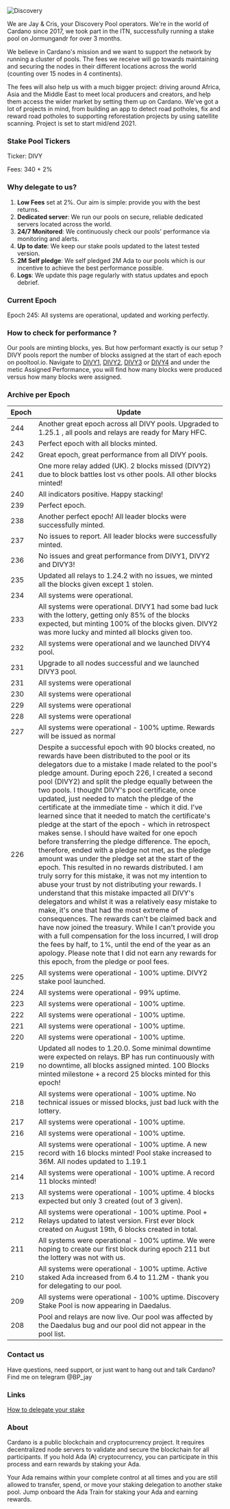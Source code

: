 
![Discovery](https://raw.githubusercontent.com/julienadatrain/ada-train/master/discovery.jpg "Discovery Pool")

We are Jay & Cris, your Discovery Pool operators. We're in the world of Cardano since 2017, we took part in the ITN, successfully running a stake pool on Jormungandr for over 3 months.

We believe in Cardano's mission and we want to support the network by running a cluster of pools. The fees we receive will go towards maintaining and securing the nodes in their different locations across the world (counting over 15 nodes in 4 continents).

The fees will also help us with a much bigger project: driving around Africa, Asia and the Middle East to meet local producers and creators, and help them access the wider market by setting them up on Cardano. We've got a lot of projects in mind, from building an app to detect road potholes, fix and reward road potholes to supporting reforestation projects by using satellite scanning. Project is set to start mid/end 2021.


### Stake Pool Tickers

Ticker: DIVY

Fees: 340 + 2%

### Why delegate to us?

 1. **Low Fees** set at 2%. Our aim is simple: provide you with the best returns.
 2. **Dedicated server**: We run our pools on secure, reliable dedicated servers located across the world.
 3. **24/7 Monitored**: We continuously check our pools' performance via monitoring and alerts.
 4. **Up to date**: We keep our stake pools updated to the latest tested version.
 5. **2M Self pledge**: We self pledged 2M Ada to our pools which is our incentive to achieve the best performance possible.
 6. **Logs**: We update this page regularly with status updates and epoch debrief.

### Current Epoch

Epoch 245: All systems are operational, updated and working perfectly.

### How to check for performance ?
Our pools are minting blocks, yes. But how performant exactly is our setup ? DIVY pools report the number of blocks assigned at the start of each epoch on pooltool.io. Navigate to [DIVY1](https://pooltool.io/pool/654d96593e499e70889eeae16a15ad8682f8349fd1b77726bbbf8a6d/epochs), [DIVY2](https://pooltool.io/pool/b42eae6ad659bd5e2187975a36816b712422bfd5b64ea32f52781096/delegators), [DIVY3](https://pooltool.io/pool/74e1795dc06165e4a1b55d8930c00379b029c2a145ff225255154129/epochs) or [DIVY4](https://pooltool.io/pool/614bb865b1902f54b540209b37ad404eef1db1589a5d9eafe7a6db71/epochs) and under the metic Assigned Performance, you will find how many blocks were produced versus how many blocks were assigned.


### Archive per Epoch

| Epoch  | Update  |
|---|---|
|  244 | Another great epoch across all DIVY pools. Upgraded to 1.25.1 , all pools and relays are ready for Mary HFC. |
|  243 | Perfect epoch with all blocks minted. |
|  242 | Great epoch, great performance from all DIVY pools. |
|  241 | One more relay added (UK). 2 blocks missed (DIVY2) due to block battles lost vs other pools. All other blocks minted! |
|  240 | All indicators positive. Happy stacking! |
|  239 | Perfect epoch. |
|  238 | Another perfect epoch! All leader blocks were successfully minted. |
|  237 | No issues to report. All leader blocks were successfully minted. |
|  236 | No issues and great performance from DIVY1, DIVY2 and DIVY3! |
|  235 | Updated all relays to 1.24.2 with no issues, we minted all the blocks given except 1 stolen. |
|  234 | All systems were operational. |
|  233 | All systems were operational. DIVY1 had some bad luck with the lottery, getting only 85% of the blocks expected, but minting 100% of the blocks given. DIVY2 was more lucky and minted all blocks given too. |
|  232 | All systems were operational and we launched DIVY4 pool. |
|  231 | Upgrade to all nodes successful and we launched DIVY3 pool. |
|  231 | All systems were operational |
|  230 | All systems were operational |
|  229 | All systems were operational |
|  228 | All systems were operational |
|  227 | All systems were operational - 100% uptime. Rewards will be issued as normal |
|  226 | Despite a successful epoch with 90 blocks created, no rewards have been distributed to the pool or its delegators due to a mistake I made related to the pool's pledge amount. During epoch 226, I created a second pool (DIVY2) and split the pledge equally between the two pools. I thought DIVY's pool certificate, once updated, just needed to match the pledge of the certificate at the immediate time - which it did. I've learned since that it needed to match the certificate's pledge at the start of the epoch - which in retrospect makes sense. I should have waited for one epoch before transferring the pledge difference. The epoch, therefore, ended with a pledge not met, as the pledge amount was under the pledge set at the start of the epoch. This resulted in no rewards distributed. I am truly sorry for this mistake, it was not my intention to abuse your trust by not distributing your rewards. I understand that this mistake impacted all DIVY's delegators and whilst it was a relatively easy mistake to make, it's one that had the most extreme of consequences. The rewards can't be claimed back and have now joined the treasury. While I can't provide you with a full compensation for the loss incurred, I will drop the fees by half, to 1%, until the end of the year as an apology. Please note that I did not earn any rewards for this epoch, from the pledge or pool fees.|
|  225 | All systems were operational - 100% uptime. DIVY2 stake pool launched. |
|  224 | All systems were operational - 99% uptime. |
|  223| All systems were operational - 100% uptime. |
|  222 | All systems were operational - 100% uptime. |
|  221 | All systems were operational - 100% uptime. |
|  220 | All systems were operational - 100% uptime. |
|  219 | Updated all nodes to 1.20.0. Some minimal downtime were expected on relays. BP has run continuously with no downtime, all blocks assigned minted. 100 Blocks minted milestone + a record 25 blocks minted for this epoch! |
|  218 | All systems were operational - 100% uptime. No technical issues or missed blocks, just bad luck with the lottery. |
|  217 | All systems were operational - 100% uptime.|
|  216 | All systems were operational - 100% uptime.|
|  215 | All systems were operational - 100% uptime. A new record with 16 blocks minted! Pool stake increased to 36M. All nodes updated to 1.19.1 |
|  214 | All systems were operational - 100% uptime. A record 11 blocks minted!|
|  213 | All systems were operational - 100% uptime. 4 blocks expected but only 3 created (out of 3 given).|
|  212 | All systems were operational - 100% uptime. Pool + Relays updated to latest version. First ever block created on August 19th, 6 blocks created in total. |
|  211 | All systems were operational - 100% uptime. We were hoping to create our first block during epoch 211 but the lottery was not with us. |
|  210 | All systems were operational - 100% uptime. Active staked Ada increased from 6.4 to 11.2M - thank you for delegating to our pool. |
|  209 | All systems were operational - 100% uptime. Discovery Stake Pool is now appearing in Daedalus. |
|  208 | Pool and relays are now live. Our pool was affected by the Daedalus bug and our pool did not appear in the pool list. |


### Contact us

Have questions, need support, or just want to hang out and talk Cardano? Find me on telegram @BP_jay

### Links

[How to delegate your stake](https://staking.cardano.org/en/delegation/)

### About

Cardano is a public blockchain and cryptocurrency project. It requires decentralized node servers to validate and secure the blockchain for all participants. If you hold Ada (₳) cryptocurrency, you can participate in this process and earn rewards by staking your Ada. 

Your Ada remains within your complete control at all times and you are still allowed to transfer, spend, or move your staking delegation to another stake pool. Jump onboard the Ada Train for staking your Ada and earning rewards.
